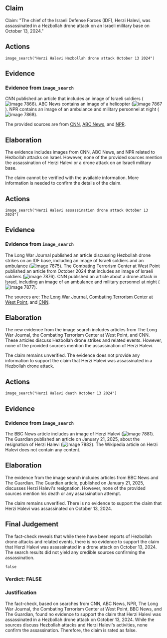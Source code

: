 ## Claim
Claim: "The chief of the Israeli Defense Forces (IDF), Herzi Halevi, was assassinated in a Hezbollah drone attack on an Israeli military base on October 13, 2024."

## Actions
```
image_search("Herzi Halevi Hezbollah drone attack October 13 2024")
```

## Evidence
### Evidence from `image_search`
CNN published an article that includes an image of Israeli soldiers (![image 7866](media/2025-08-29_22-12-1756505521-634240.jpg)). ABC News contains an image of a helicopter (![image 7867](media/2025-08-29_22-12-1756505522-208723.jpg)). NPR contains an image of an ambulance and military personnel at night (![image 7868](media/2025-08-29_22-12-1756505522-990233.jpg)).

The provided sources are from [CNN](https://www.cnn.com/2024/10/14/middleeast/hezbollah-attack-israel-weaknesses-drones-intl-cmd), [ABC News](https://abcnews.go.com/International/live-updates/israel-hamas-hezbollah?id=114770972&entryId=114771236), and [NPR](https://www.npr.org/2024/10/13/g-s1-28089/hezbollah-drone-strike-israel-binyamina).


## Elaboration
The evidence includes images from CNN, ABC News, and NPR related to Hezbollah attacks on Israel. However, none of the provided sources mention the assassination of Herzi Halevi or a drone attack on an Israeli military base.

The claim cannot be verified with the available information. More information is needed to confirm the details of the claim.


## Actions
```
image_search("Herzi Halevi assassination drone attack October 13 2024")
```

## Evidence
### Evidence from `image_search`
The Long War Journal published an article discussing Hezbollah drone strikes on an IDF base, including an image of Israeli soldiers and an ambulance (![image 7875](media/2025-08-29_22-12-1756505541-440427.jpg)). The Combating Terrorism Center at West Point published an article from October 2024 that includes an image of Israeli soldiers (![image 7876](media/2025-08-29_22-12-1756505541-719101.jpg)). CNN published an article about a drone attack in Israel, including an image of an ambulance and military personnel at night (![image 7877](media/2025-08-29_22-12-1756505541-999925.jpg)).

The sources are: [The Long War Journal](https://www.longwarjournal.org/archives/2024/10/hezbollah-drone-strikes-idf-base-as-israel-uncovers-weapons-in-lebanon.php), [Combating Terrorism Center at West Point](https://ctc.westpoint.edu/the-october-7-attack-an-assessment-of-the-intelligence-failings/), and [CNN](https://www.cnn.com/2024/10/13/world/video/drone-attack-israel-hezbollah-robertson-wedeman-digvid).


## Elaboration
The new evidence from the image search includes articles from The Long War Journal, the Combating Terrorism Center at West Point, and CNN. These articles discuss Hezbollah drone strikes and related events. However, none of the provided sources mention the assassination of Herzi Halevi.

The claim remains unverified. The evidence does not provide any information to support the claim that Herzi Halevi was assassinated in a Hezbollah drone attack.


## Actions
```
image_search("Herzi Halevi death October 13 2024")
```

## Evidence
### Evidence from `image_search`
The BBC News article includes an image of Herzi Halevi (![image 7881](media/2025-08-29_22-12-1756505562-891376.jpg)). The Guardian published an article on January 21, 2025, about the resignation of Herzi Halevi (![image 7882](media/2025-08-29_22-12-1756505563-188444.jpg)). The Wikipedia article on Herzi Halevi does not contain any content.


## Elaboration
The evidence from the image search includes articles from BBC News and The Guardian. The Guardian article, published on January 21, 2025, discusses Herzi Halevi's resignation. However, none of the provided sources mention his death or any assassination attempt.

The claim remains unverified. There is no evidence to support the claim that Herzi Halevi was assassinated on October 13, 2024.


## Final Judgement
The fact-check reveals that while there have been reports of Hezbollah drone attacks and related events, there is no evidence to support the claim that Herzi Halevi was assassinated in a drone attack on October 13, 2024. The search results did not yield any credible sources confirming the assassination.

`false`


### Verdict: FALSE

### Justification
The fact-check, based on searches from CNN, ABC News, NPR, The Long War Journal, the Combating Terrorism Center at West Point, BBC News, and The Guardian, found no evidence to support the claim that Herzi Halevi was assassinated in a Hezbollah drone attack on October 13, 2024. While the sources discuss Hezbollah attacks and Herzi Halevi's activities, none confirm the assassination. Therefore, the claim is rated as false.
